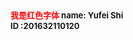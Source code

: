 
<font size="2"><strong>  
  <font color="#FF0000">我是红色字体</font> 
  name: Yufei Shi <br/>
  ID :201632110120 

</font> 
